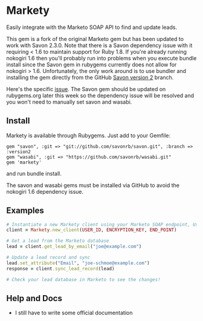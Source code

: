 # Markety
Easily integrate with the Marketo SOAP API to find and update leads.

This gem is a fork of the original Marketo gem but has been updated to work with Savon 2.3.0. Note that there is a Savon dependency issue with it requiring < 1.6 to maintain support for Ruby 1.8. If you're already running nokogiri 1.6 then you'll probably run into problems when you execute bundle install since the Savon gem in rubygems currently does not allow for nokogiri > 1.6. Unfortunately, the only work around is to use bundler and installing the gem directly from the GitHub [Savon version 2](https://github.com/savonrb/savon/tree/version2) branch. 

Here's the specific [issue](https://github.com/savonrb/savon/issues/487). The Savon gem should be updated on rubygems.org later this week so the dependency issue will be resolved and you won't need to manually set savon and wasabi.

## Install
Markety is available through Rubygems. Just add to your Gemfile:

```
gem "savon", :git => "git://github.com/savonrb/savon.git", :branch => :version2
gem "wasabi", :git => "https://github.com/savonrb/wasabi.git"
gem 'markety'
```

and run bundle install.

The savon and wasabi gems must be installed via GitHub to avoid the nokogiri 1.6 dependency issue.

## Examples

```ruby
# Instantiate a new Markety client using your Marketo SOAP endpoint, User ID, and Encryption Key
client = Markety.new_client(USER_ID, ENCRYPTION_KEY, END_POINT) 

# Get a lead from the Marketo database
lead = client.get_lead_by_email("joe@example.com")

# Update a lead record and sync
lead.set_attribute("Email", "joe-schmoe@example.com")
response = client.sync_lead_record(lead)

# Check your lead database in Marketo to see the changes!
```

## Help and Docs

* I still have to write some official documentation